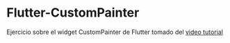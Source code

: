 # Flutter-CustomPainter
Ejercicio sobre el widget CustomPainter de Flutter tomado del [video tutorial](https://www.youtube.com/watch?v=GpxkQegspCk&amp;ab_channel=FernandoHerrera)
